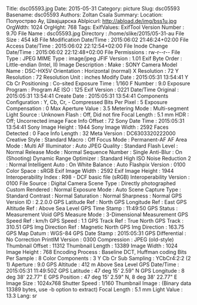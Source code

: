 Title: dsc05593.jpg
Date: 2015-05-31
Category: picture
Slug: dsc05593
Basename: dsc05593
Authors: Zoltan Csala
Summary:
Location: Полуострво Ау, Швајцарска
Ablpicurl: http://abload.de/img/bss1u.jpg
OrgWdth: 1024
OrgHght: 768
Tags:
ExifValues: ExifTool Version Number : 9.70
            File Name : dsc05593.jpg
            Directory : /home/slike/2015/05-31-au
            File Size : 454 kB
            File Modification Date/Time : 2015:06:02 21:46:24+02:00
            File Access Date/Time : 2015:06:02 22:12:54+02:00
            File Inode Change Date/Time : 2015:06:02 22:12:48+02:00
            File Permissions : rw-r--r--
            File Type : JPEG
            MIME Type : image/jpeg
            JFIF Version : 1.01
            Exif Byte Order : Little-endian (Intel, II)
            Image Description :
            Make : SONY
            Camera Model Name : DSC-HX5V
            Orientation : Horizontal (normal)
            X Resolution : 72
            Y Resolution : 72
            Resolution Unit : inches
            Modify Date : 2015:05:31 13:54:41
            Y Cb Cr Positioning : Co-sited
            Exposure Time : 1/160
            F Number : 9.0
            Exposure Program : Program AE
            ISO : 125
            Exif Version : 0221
            Date/Time Original : 2015:05:31 13:54:41
            Create Date : 2015:05:31 13:54:41
            Components Configuration : Y, Cb, Cr, -
            Compressed Bits Per Pixel : 5
            Exposure Compensation : 0
            Max Aperture Value : 3.5
            Metering Mode : Multi-segment
            Light Source : Unknown
            Flash : Off, Did not fire
            Focal Length : 5.1 mm
            HDR : Off; Uncorrected image
            Face Info Offset : 72
            Sony Date Time : 2015:05:31 13:54:41
            Sony Image Height : 1944
            Sony Image Width : 2592
            Faces Detected : 0
            Face Info Length : 32
            Meta Version : DC6303320222000
            Creative Style : Standard
            Macro : Off
            Focus Mode : Permanent-AF
            AF Area Mode : Multi
            AF Illuminator : Auto
            JPEG Quality : Standard
            Flash Level : Normal
            Release Mode : Normal
            Sequence Number : Single
            Anti-Blur : On (Shooting)
            Dynamic Range Optimizer : Standard
            High ISO Noise Reduction 2 : Normal
            Intelligent Auto : On
            White Balance : Auto
            Flashpix Version : 0100
            Color Space : sRGB
            Exif Image Width : 2592
            Exif Image Height : 1944
            Interoperability Index : R98 - DCF basic file (sRGB)
            Interoperability Version : 0100
            File Source : Digital Camera
            Scene Type : Directly photographed
            Custom Rendered : Normal
            Exposure Mode : Auto
            Scene Capture Type : Standard
            Contrast : Normal
            Saturation : Normal
            Sharpness : Normal
            GPS Version ID : 2.2.0.0
            GPS Latitude Ref : North
            GPS Longitude Ref : East
            GPS Altitude Ref : Above Sea Level
            GPS Time Stamp : 11:49:50
            GPS Status : Measurement Void
            GPS Measure Mode : 3-Dimensional Measurement
            GPS Speed Ref : km/h
            GPS Speed : 1.1
            GPS Track Ref : True North
            GPS Track : 310.51
            GPS Img Direction Ref : Magnetic North
            GPS Img Direction : 163.75
            GPS Map Datum : WGS-84
            GPS Date Stamp : 2015:05:31
            GPS Differential : No Correction
            PrintIM Version : 0300
            Compression : JPEG (old-style)
            Thumbnail Offset : 11312
            Thumbnail Length : 13389
            Image Width : 1024
            Image Height : 768
            Encoding Process : Baseline DCT, Huffman coding
            Bits Per Sample : 8
            Color Components : 3
            Y Cb Cr Sub Sampling : YCbCr4:2:2 (2 1)
            Aperture : 9.0
            GPS Altitude : 412 m Above Sea Level
            GPS Date/Time : 2015:05:31 11:49:50Z
            GPS Latitude : 47 deg 15' 2.59" N
            GPS Longitude : 8 deg 38' 22.77" E
            GPS Position : 47 deg 15' 2.59" N, 8 deg 38' 22.77" E
            Image Size : 1024x768
            Shutter Speed : 1/160
            Thumbnail Image : (Binary data 13389 bytes, use -b option to extract)
            Focal Length : 5.1 mm
            Light Value : 13.3
Lang: sr


